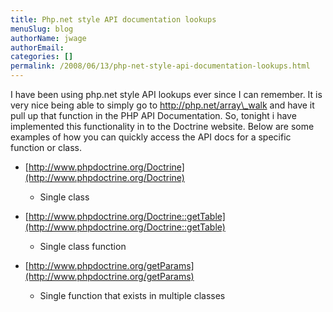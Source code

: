 ```yaml
---
title: Php.net style API documentation lookups
menuSlug: blog
authorName: jwage 
authorEmail: 
categories: []
permalink: /2008/06/13/php-net-style-api-documentation-lookups.html
---
```

<p>

I have been using php.net style API lookups ever since I can remember.
It is very nice being able to simply go to http://php.net/array\_walk
and have it pull up that function in the PHP API Documentation. So,
tonight i have implemented this functionality in to the Doctrine
website. Below are some examples of how you can quickly access the API
docs for a specific function or class.

</p><ul><li>

[http://www.phpdoctrine.org/Doctrine](http://www.phpdoctrine.org/Doctrine)
- Single class

</li><li>

[http://www.phpdoctrine.org/Doctrine::getTable](http://www.phpdoctrine.org/Doctrine::getTable)
- Single class function

</li><li>

[http://www.phpdoctrine.org/getParams](http://www.phpdoctrine.org/getParams)
- Single function that exists in multiple classes 

</li></ul>


